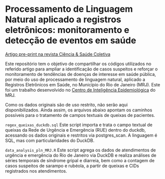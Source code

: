 # Processamento de Linguagem Natural aplicado a registros eletrônicos: monitoramento e detecção de eventos em saúde
[Artigo pre-print na revista Ciência & Saúde Coletiva]()

Este repositório tem o objetivo de compartilhar os códigos utilizados no referido artigo para ampliar a identificação de casos suspeitos e reforçar o monitoramento de tendências de doenças de interesse em saúde pública, por meio do uso de processamento de linguagem natural, aplicado a Registros Eletrônicos em Saúde, no Município do Rio de Janeiro (MRJ). Este foi um trabalho desenvolvido no [Centro de Inteligência Epidemiológica](https://epirio.svs.rio.br/) do MRJ.

Como os dados originais são de uso restrito, não serão aqui disponibilizados. Ainda assim, os arquivos abaixo apontam os caminhos possíveis para o tratamento de campos textuais de queixas de pacientes.

`regex_queixas_duckdb.sql` Este script importa e trata o campo textual de queixas da Rede de Urgência e Emergência (RUE) dentro do duckdb, acessando os dados originais e restritos via postgres_scan. A linguagem é SQL, mas com particularidades do DuckDB.

`data_analysis_pln_MRJ.R` Este script agrega os dados de atendimentos de urgência e emergência do Rio de Janeiro via DuckDB e realiza análises de séries temporais de síndrome gripal e diarreia, bem como a contagem de casos suspeitos de sarampo e rubéola, a partir de queixas e CIDs registrados nos atendimentos.
